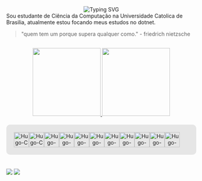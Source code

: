 <div align=center>
  <img src="https://readme-typing-svg.demolab.com?font=Fira+Code&size=28&pause=1500&color=008F39&width=500&lines=Seja+Bem-Vindo,Eu+sou+Hugo+%F0%9F%91%8B+" alt="Typing SVG" />
</div>
 Sou estudante de Ciência da Computação na Universidade Catolica de Brasilia, atualmente estou focando meus estudos no dotnet.
 
 > "quem tem um porque supera qualquer como." - friedrich nietzsche
 ##



 <div align="center">
  <a href="https://github.com/anuraghazra/github-readme-stats">
    <img height="180em"  src="https://github-readme-stats.vercel.app/api?username=Hugo-Oliveira-RD11&show_icons=true&card_width=300&theme=tokyonight" />
  </a>
  <a href="https://github.com/Hugo-Oliveira-RD11">
    <img height="180em" src="https://github-readme-stats.vercel.app/api/top-langs/?username=Hugo-Oliveira-RD11&layout=compact&langs_count=7&theme=tokyonight"/>
</div>
<div style="background-color: #e6e6e6; padding: 20px; border-radius: 10px; margin: 20px 0; display: flex;" align="center">
      <br>
      <img align="center" alt="Hugo-C" height="40" width="40" src="https://cdn.jsdelivr.net/gh/devicons/devicon@latest/icons/c/c-original.svg">
      <img align="center" alt="Hugo-C" height="40" width="40" src="https://cdn.jsdelivr.net/gh/devicons/devicon@latest/icons/csharp/csharp-original.svg" />
      <img align="center" alt="Hugo-Html5" height="40" width="40" src="https://cdn.jsdelivr.net/gh/devicons/devicon@latest/icons/html5/html5-original.svg">
      <img align="center" alt="Hugo-CSS" height="40" width="40" src="https://cdn.jsdelivr.net/gh/devicons/devicon@latest/icons/css3/css3-original.svg">
      <img align="center" alt="Hugo-CSS" height="40" width="40" src="https://cdn.jsdelivr.net/gh/devicons/devicon@latest/icons/microsoftsqlserver/microsoftsqlserver-original-wordmark.svg" />
      <img align="center" alt="Hugo-CSS" height="40" width="40" src="https://cdn.jsdelivr.net/gh/devicons/devicon@latest/icons/postgresql/postgresql-original.svg" />
      <img align="center" alt="Hugo-Python" height="40" width="40" src="https://cdn.jsdelivr.net/gh/devicons/devicon@latest/icons/python/python-original.svg">
      <img align="center" alt="Hugo-Python" height="40" width="40" src="https://cdn.jsdelivr.net/gh/devicons/devicon@latest/icons/bash/bash-original.svg" />
      <img  align="center" alt="Hugo-Python" height="40" width="40" src="https://cdn.jsdelivr.net/gh/devicons/devicon@latest/icons/emacs/emacs-original.svg" />
      <img align="center" alt="Hugo-Python" height="40" width="40" src="https://cdn.jsdelivr.net/gh/devicons/devicon@latest/icons/javascript/javascript-original.svg" />
      <img align="center" alt="Hugo-Python" height="40" width="40" src="https://cdn.jsdelivr.net/gh/devicons/devicon@latest/icons/linux/linux-original.svg" />

  </div>
</div>
<br>


 <div>
    <a href="mailto:hugo.resennde1123@gmail.com" target="_blank"><img src="https://img.shields.io/badge/Gmail-D14836?style=for-the-badge&logo=gmail&logoColor=white" target="_blank"></a>
   <a href="https://www.linkedin.com/in/hugo-de-oliveira-resende-8861031b0/" target="_blank"><img src="https://img.shields.io/badge/LinkedIn-0077B5?style=for-the-badge&logo=linkedin&logoColor=white" target="_blank"></a>
 </div>
